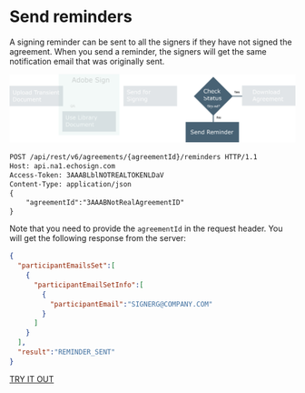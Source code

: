 # Send reminders

A signing reminder can be sent to all the signers if they have not signed the agreement. When you send a reminder, the signers will get the same notification email that was originally sent.

![Sending a reminder](../img/sign_devguide_3.png)

```http
POST /api/rest/v6/agreements/{agreementId}/reminders HTTP/1.1
Host: api.na1.echosign.com
Access-Token: 3AAABLblNOTREALTOKENLDaV
Content-Type: application/json
{
    "agreementId":"3AAABNotRealAgreementID"
}
```

Note that you need to provide the `agreementId` in the request header. You will get the following response from the server:

```json
{
  "participantEmailsSet":[
    {
      "participantEmailSetInfo":[
        {
          "participantEmail":"SIGNERG@COMPANY.COM"
        }
      ]
    }
  ],
  "result":"REMINDER_SENT"
}
```

[TRY IT OUT](https://secure.na1.echosign.com/public/docs/restapi/v6#!/agreements/createReminderOnParticipant)

